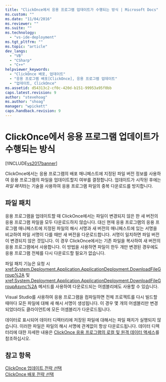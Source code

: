 ```yaml
---
title: "ClickOnce에서 응용 프로그램 업데이트가 수행되는 방식 | Microsoft Docs"
ms.custom: ""
ms.date: "11/04/2016"
ms.reviewer: ""
ms.suite: ""
ms.technology: 
  - "vs-ide-deployment"
ms.tgt_pltfrm: ""
ms.topic: "article"
dev_langs: 
  - "VB"
  - "CSharp"
  - "C++"
helpviewer_keywords: 
  - "ClickOnce 배포, 업데이트"
  - "응용 프로그램 배포[ClickOnce], 응용 프로그램 업데이트"
  - "업데이트, ClickOnce"
ms.assetid: d54313c2-cf0c-420d-b151-99953a95f0bb
caps.latest.revision: 9
author: "stevehoag"
ms.author: "shoag"
manager: "wpickett"
caps.handback.revision: 9
---
```

# ClickOnce에서 응용 프로그램 업데이트가 수행되는 방식
[!INCLUDE[vs2017banner](../code-quality/includes/vs2017banner.md)]

ClickOnce에서는 응용 프로그램의 배포 매니페스트에 지정된 파일 버전 정보를 사용하여 응용 프로그램의 파일을 업데이트할지 여부를 결정합니다.  업데이트가 시작된 후에는 *파일 패치*라는 기술을 사용하여 응용 프로그램 파일의 중복 다운로드를 방지합니다.  
  
## 파일 패치  
 응용 프로그램을 업데이트할 때 ClickOnce에서는 파일이 변경되지 않은 한 새 버전의 응용 프로그램 파일을 모두 다운로드하지 않습니다.  대신 현재 응용 프로그램의 응용 프로그램 매니페스트에 지정된 파일의 해시 서명과 새 버전의 매니페스트에 있는 서명을 비교하여  파일 서명이 다를 때만 새 버전을 다운로드합니다.  서명이 일치하면 파일 버전이 변경되지 않은 것입니다.  이 경우 ClickOnce에서는 기존 파일을 복사하여 새 버전의 응용 프로그램에서 사용합니다.  이 방법을 사용하면 파일이 한두 개만 변경된 경우에도 응용 프로그램 전체를 다시 다운로드할 필요가 없습니다.  
  
 파일 패치 기능은 요청 시 <xref:System.Deployment.Application.ApplicationDeployment.DownloadFileGroup%2A> 및 <xref:System.Deployment.Application.ApplicationDeployment.DownloadFileGroupAsync%2A> 메서드를 사용하여 다운로드되는 어셈블리에도 사용할 수 있습니다.  
  
 Visual Studio를 사용하여 응용 프로그램을 컴파일하면 전체 프로젝트를 다시 빌드할 때마다 모든 파일에 대해 새 해시 서명이 생성됩니다.  이 경우 몇 개의 어셈블리만 변경되었더라도 클라이언트에 모든 어셈블리가 다운로드됩니다.  
  
 데이터로 표시되어 데이터 디렉터리에 저장된 파일에 대해서는 파일 패치가 실행되지 않습니다.  이러한 파일은 파일의 해시 서명에 관계없이 항상 다운로드됩니다.  데이터 디렉터리에 대한 자세한 내용은 [ClickOnce 응용 프로그램의 로컬 및 원격 데이터 액세스](../deployment/accessing-local-and-remote-data-in-clickonce-applications.md)를 참조하십시오.  
  
## 참고 항목  
 [ClickOnce 업데이트 전략 선택](../deployment/choosing-a-clickonce-update-strategy.md)   
 [ClickOnce 배포 전략 선택](../deployment/choosing-a-clickonce-deployment-strategy.md)